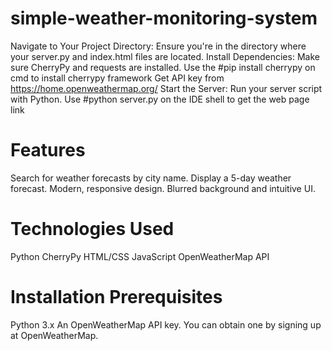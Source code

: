 # simple-weather-monitoring-system
Navigate to Your Project Directory: Ensure you're in the directory where your server.py and index.html files are located. Install Dependencies: Make sure CherryPy and requests are installed. Use the #pip install cherrypy on cmd to install cherrypy framework Get API key from https://home.openweathermap.org/ Start the Server: Run your server script with Python. Use #python server.py on the IDE shell to get the web page link

# Features
Search for weather forecasts by city name. Display a 5-day weather forecast. Modern, responsive design. Blurred background and intuitive UI.

# Technologies Used
Python CherryPy HTML/CSS JavaScript OpenWeatherMap API

# Installation Prerequisites
Python 3.x An OpenWeatherMap API key. You can obtain one by signing up at OpenWeatherMap.
